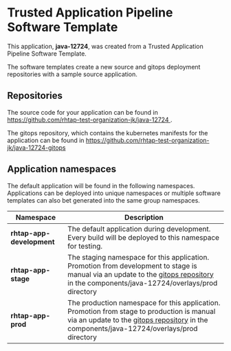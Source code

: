 # Trusted Application Pipeline Software Template

This application, **java-12724**, was created from a Trusted Application Pipeline Software Template.

The software templates create a new source and gitops deployment repositories with a sample source application. 

## Repositories

The source code for your application can be found in [https://github.com/rhtap-test-organization-jk/java-12724 ](https://github.com/rhtap-test-organization-jk/java-12724 ).
 
The gitops repository, which contains the kubernetes manifests for the application can be found in 
[https://github.com/rhtap-test-organization-jk/java-12724-gitops ](https://github.com/rhtap-test-organization-jk/java-12724-gitops ) 

## Application namespaces 

The default application will be found in the following namespaces. Applications can be deployed into unique namespaces or multiple software templates can also bet generated into the same group namespaces.  

|  Namespace   |  Description   |  
| -------- | -------- |   
| **rhtap-app-development** | The default application during development. Every build will be deployed to this namespace for testing. | 
| **rhtap-app-stage** | The staging namespace for this application. Promotion from development to stage is manual via an update to the [gitops repository](https://github.com/rhtap-test-organization-jk/java-12724-gitops ) in the components/java-12724/overlays/prod directory |  
| **rhtap-app-prod** | The production namespace for this application. Promotion from stage to production is manual via an update to the [gitops repository](https://github.com/rhtap-test-organization-jk/java-12724-gitops ) in the components/java-12724/overlays/prod directory | 